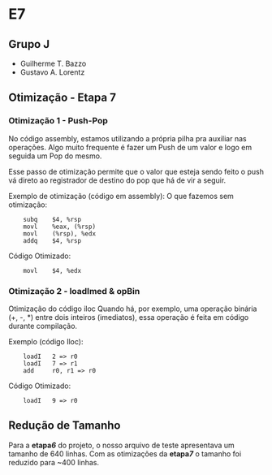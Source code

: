 # E7

## Grupo J
- Guilherme T. Bazzo
- Gustavo A. Lorentz

## Otimização - Etapa 7



### Otimização 1 - Push-Pop

No código assembly, estamos utilizando a própria pilha pra auxiliar nas operações.
Algo muito frequente é fazer um Push de um valor e logo em seguida um Pop do mesmo.

Esse passo de otimização permite que o valor que esteja sendo feito o push vá direto ao registrador de destino do pop que há de vir a seguir.

Exemplo de otimização (código em assembly):
O que fazemos sem otimização:
``` 
    subq	$4, %rsp
    movl	%eax, (%rsp)
    movl    (%rsp), %edx
    addq    $4, %rsp
```
Código Otimizado:
```
    movl    $4, %edx
```

### Otimização 2 - loadImed & opBin

Otimização do código iloc
Quando há, por exemplo, uma operação binária (+, -, *) entre dois inteiros (imediatos), essa operação é feita em código durante compilação.

Exemplo (código Iloc):
```
    loadI   2 => r0
    loadI   7 => r1
    add     r0, r1 => r0
```

Código Otimizado:
```
    loadI   9 => r0
```

## Redução de Tamanho
Para a **etapa*6*** do projeto, o nosso arquivo de teste apresentava um tamanho de 640 linhas.
Com as otimizações da **etapa*7*** o tamanho foi reduzido para ~400 linhas.